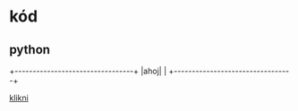 # kód

## python



+---------------------------------+
|ahoj|                            |
+---------------------------------+

[klikni](https://www.youtube.com/watch?v=dQw4w9WgXcQ)







